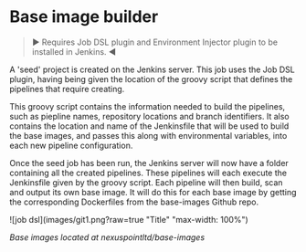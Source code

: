 # Base image builder

>▶︎ Requires Job DSL plugin and Environment Injector plugin to be installed in Jenkins. ◀︎

A 'seed' project is created on the Jenkins server. This job uses the Job DSL plugin, having being given the location of the groovy script that defines the pipelines that require creating.

This groovy script contains the information needed to build the pipelines, such as piepline names, repository locations and branch identifiers. It also contains the location and name of the Jenkinsfile that will be used to build the base images, and passes this along with environmental variables, into each new pipeline configuration.

Once the seed job has been run, the Jenkins server will now have a folder containing all the created pipelines. These pipelines will each execute the Jenkinsfile given by the groovy script. Each pipeline will then build, scan and output its own base image. It will do this for each base image by getting the corresponding Dockerfiles from the base-images Github repo.

![job dsl](images/git1.png?raw=true "Title" "max-width: 100%")

*Base images located at nexuspointltd/base-images*

